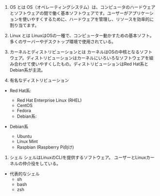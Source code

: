 1. OS とは
OS（オペレーティングシステム）は、コンピュータのハードウェアとソフトウェアの間で働く基本ソフトウェアです。ユーザーがアプリケーションを使いやすくするために、ハードウェアを管理し、リソースを効率的に割り当てます。

1. Linux とは
LinuxはOSの一種で、コンピューター動かすための基本ソフト。多くのサーバーやデスクトップ環境で使用されている。

1. カーネルとディストリビューションとは
カーネルはOSの中核となるソフトウェア。ディストリビューションはカーネルにいろいろなソフトウェアを組み合わせて使いやすくしたもの。ディストリビューションはRed Hat系とDebian系が主流。

1. 有名なディストリビューション
- Red Hat系:
  - Red Hat Enterprise Linux (RHEL)
  - CentOS
  - Fedora
  - Debian系:

- Debian系
  - Ubuntu
  - Linux Mint
  - Raspbian (Raspberry Pi向け)

1. シェル
シェルはLinuxのCLIを提供するソフトウェア。
ユーザーとLinuxカーネルの仲介役をしている。

- 代表的なシェル
  - sh
  - bash
  - zsh
